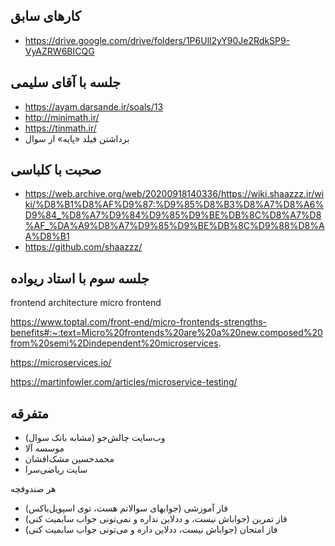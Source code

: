 ## کارهای سابق
- https://drive.google.com/drive/folders/1P6Ull2yY90Je2RdkSP9-VyAZRW6BICQG

## جلسه با آقای سلیمی
- https://ayam.darsande.ir/soals/13
- http://minimath.ir/
- https://tinmath.ir/
- برداشتن فیلد «پایه» از سوال

## صحبت با کلباسی
- https://web.archive.org/web/20200918140336/https://wiki.shaazzz.ir/wiki/%D8%B1%D8%AF%D9%87:%D9%85%D8%B3%D8%A7%D8%A6%D9%84_%D8%A7%D9%84%D9%85%D9%BE%DB%8C%D8%A7%D8%AF_%DA%A9%D8%A7%D9%85%D9%BE%DB%8C%D9%88%D8%AA%D8%B1
- https://github.com/shaazzz/

## جلسه سوم با استاد ریواده
frontend architecture
micro frontend

https://www.toptal.com/front-end/micro-frontends-strengths-benefits#:~:text=Micro%20frontends%20are%20a%20new,composed%20from%20semi%2Dindependent%20microservices.

https://microservices.io/

https://martinfowler.com/articles/microservice-testing/

 ## متفرقه
- وب‌سایت چالش‌جو (مشابه بانک سوال)
- موسسه آلا
- محمدحسین مشک‌افشان
- سایت ریاضی‌سرا

هر صندوقچه
- فاز آموزشی (جوابهای سوالاتم هست، توی اسپویل‌باکس)
- فاز تمرین (جواباش نیست، و ددلاین نداره و نمی‌تونی جواب سابمیت کنی)
- فاز امتحان (جواباش نیست، ددلاین داره و می‌تونی جواب سابمیت کنی)
